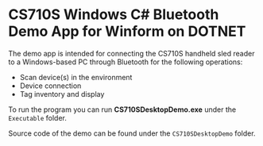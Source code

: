 # CS710S Windows C# Bluetooth Demo App for Winform on DOTNET

The demo app is intended for connecting the CS710S handheld sled reader to a Windows-based PC through Bluetooth for the following operations:

- Scan device(s) in the environment
- Device connection
- Tag inventory and display

To run the program you can run **CS710SDesktopDemo.exe** under the ```Executable``` folder.

Source code of the demo can be found under the ```CS710SDesktopDemo``` folder.
